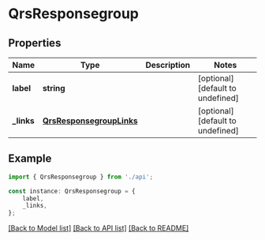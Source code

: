 # QrsResponsegroup


## Properties

Name | Type | Description | Notes
------------ | ------------- | ------------- | -------------
**label** | **string** |  | [optional] [default to undefined]
**_links** | [**QrsResponsegroupLinks**](QrsResponsegroupLinks.md) |  | [optional] [default to undefined]

## Example

```typescript
import { QrsResponsegroup } from './api';

const instance: QrsResponsegroup = {
    label,
    _links,
};
```

[[Back to Model list]](../README.md#documentation-for-models) [[Back to API list]](../README.md#documentation-for-api-endpoints) [[Back to README]](../README.md)

